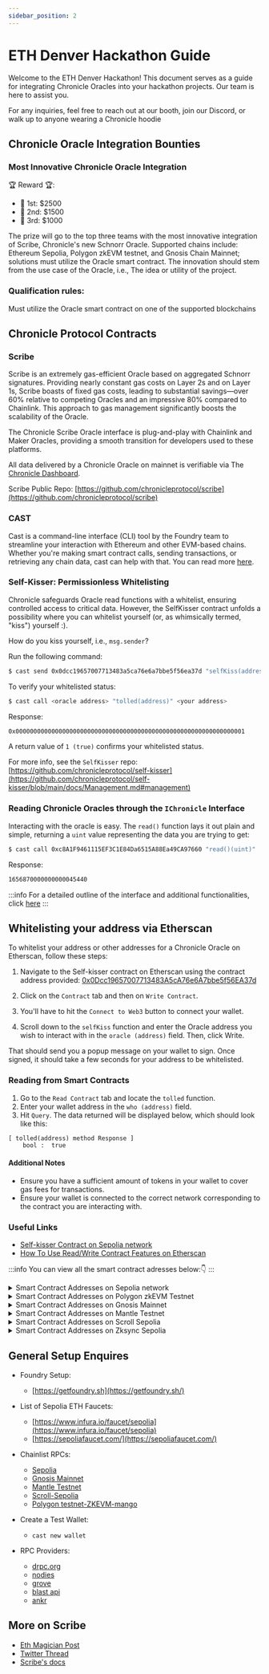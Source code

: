 ```yaml
---
sidebar_position: 2
---
```


# ETH Denver Hackathon Guide

Welcome to the ETH Denver Hackathon! This document serves as a guide for integrating Chronicle Oracles into your hackathon projects. Our team is here to assist you.

For any inquiries, feel free to reach out at our booth, join our Discord, or walk up to anyone wearing a Chronicle hoodie


## Chronicle Oracle Integration Bounties

### Most Innovative Chronicle Oracle Integration

🏆 Reward 🏆: 

- 🥇 1st: $2500
- 🥈 2nd: $1500
- 🥉 3rd: $1000

The prize will go to the top three teams with the most innovative integration of Scribe, Chronicle's new Schnorr Oracle. Supported chains include: Ethereum Sepolia, Polygon zkEVM testnet, and Gnosis Chain Mainnet; solutions must utilize the Oracle smart contract. The innovation should stem from the use case of the Oracle, i.e., The idea or utility of the project.

### Qualification rules:

Must utilize the Oracle smart contract on one of the supported blockchains

## Chronicle Protocol Contracts

### Scribe

Scribe is an extremely gas-efficient Oracle based on aggregated Schnorr signatures. Providing nearly constant gas costs on Layer 2s and on Layer 1s, Scribe boasts of fixed gas costs, leading to substantial savings—over 60% relative to competing Oracles and an impressive 80% compared to Chainlink. This approach to gas management significantly boosts the scalability of the Oracle.

The Chronicle Scribe Oracle interface is plug-and-play with Chainlink and Maker Oracles, providing a smooth transition for developers used to these platforms.

All data delivered by a Chronicle Oracle on mainnet is verifiable via The [Chronicle Dashboard](https://chroniclelabs.org/dashboard).

Scribe Public Repo: [https://github.com/chronicleprotocol/scribe](https://github.com/chronicleprotocol/scribe)

### CAST

Cast is a command-line interface (CLI) tool by the Foundry team to streamline your interaction with Ethereum and other EVM-based chains. Whether you're making smart contract calls, sending transactions, or retrieving any chain data, cast can help with that. You can read more [here](https://book.getfoundry.sh/reference/cast/cast).

### Self-Kisser: Permissionless Whitelisting

Chronicle safeguards Oracle read functions with a whitelist, ensuring controlled access to critical data. However, the SelfKisser contract unfolds a possibility where you can whitelist yourself (or, as whimsically termed, "kiss") yourself :).

How do you kiss yourself, i.e., `msg.sender`?

Run the following command:

```bash
$ cast send 0x0dcc19657007713483a5ca76e6a7bbe5f56ea37d "selfKiss(address)()" <oracle address you want you use>
```

To verify your whitelisted status:

```bash
$ cast call <oracle address> "tolled(address)" <your address>
```

Response:

```bash
0x0000000000000000000000000000000000000000000000000000000000000001
```

A return value of `1 (true)` confirms your whitelisted status.

For more info, see the `SelfKisser` repo: [https://github.com/chronicleprotocol/self-kisser](https://github.com/chronicleprotocol/self-kisser/blob/main/docs/Management.md#management)

### Reading Chronicle Oracles through the `IChronicle` Interface

Interacting with the oracle is easy. The `read()` function lays it out plain and simple, returning a `uint` value representing the data you are trying to get:

```bash
$ cast call 0xc8A1F9461115EF3C1E84Da6515A88Ea49CA97660 "read()(uint)"
```

Response:

```bash
1656870000000000045440
```

:::info
For a detailed outline of the interface and additional functionalities, click [here](https://github.com/chronicleprotocol/chronicle-std/blob/main/src/IChronicle.sol)
:::

## Whitelisting your address via Etherscan

To whitelist your address or other addresses for a Chronicle Oracle on Etherscan, follow these steps:

1. Navigate to the Self-kisser contract on Etherscan using the contract address provided: [0x0Dcc19657007713483A5cA76e6A7bbe5f56EA37d](https://sepolia.etherscan.io/address/0x0Dcc19657007713483A5cA76e6A7bbe5f56EA37d#code)

2. Click on the `Contract` tab and then on `Write Contract`.

3. You'll have to hit the `Connect to Web3` button to connect your wallet.

4. Scroll down to the `selfKiss` function and enter the Oracle address you wish to interact with in the `oracle (address)` field. Then, click Write.

That should send you a popup message on your wallet to sign. Once signed, it should take a few seconds for your address to be whitelisted.

### Reading from Smart Contracts

1. Go to the `Read Contract` tab and locate the `tolled` function.
2. Enter your wallet address in the `who (address)` field.
3. Hit `Query`. The data returned will be displayed below, which should look like this:

```solidity
[ tolled(address) method Response ]
    bool :  true
```

#### Additional Notes

- Ensure you have a sufficient amount of tokens in your wallet to cover gas fees for transactions.
- Ensure your wallet is connected to the correct network corresponding to the contract you are interacting with.

### Useful Links

- [Self-kisser Contract on Sepolia network](https://sepolia.etherscan.io/address/0x0Dcc19657007713483A5cA76e6A7bbe5f56EA37d#code)
- [How To Use Read/Write Contract Features on Etherscan](https://info.etherscan.com/how-to-use-read-or-write-contract-features-on-etherscan/)

:::info
You can view all the smart contract adresses below:👇
:::

<details>
<summary>Smart Contract Addresses on Sepolia network</summary>

| Contract Name | Contract Address on Sepolia network                                                                                                |
| ------------- | ---------------------------------------------------------------------------------------------------------------------------------- |
| SelfKisser_1 | [0x0Dcc19657007713483A5cA76e6A7bbe5f56EA37d](https://sepolia.etherscan.io/address/0x0Dcc19657007713483A5cA76e6A7bbe5f56EA37d) |
| Chronicle_AVAX_USD_3 | [0x7F56CdaAdB1c5230Fcab3E20D3A15BDE26cb6C2b](https://sepolia.etherscan.io/address/0x7F56CdaAdB1c5230Fcab3E20D3A15BDE26cb6C2b) |
| Chronicle_USDC_USD_3 | [0xb34d784dc8E7cD240Fe1F318e282dFdD13C389AC](https://sepolia.etherscan.io/address/0xb34d784dc8E7cD240Fe1F318e282dFdD13C389AC) |
| Chronicle_RETH_USD_3 | [0x6454753E0909E7F6476BfB78BD6BDC281197A5be](https://sepolia.etherscan.io/address/0x6454753E0909E7F6476BfB78BD6BDC281197A5be) |
| Chronicle_WUSDM_USDM_1 | [0xF719E362724Dda4Ad3B8D92D49E0c44E48Df4e56](https://sepolia.etherscan.io/address/0xF719E362724Dda4Ad3B8D92D49E0c44E48Df4e56) |
| Chronicle_LINK_USD_3 | [0x260c182f0054BF244a8e38d7C475b6d9f67AeAc1](https://sepolia.etherscan.io/address/0x260c182f0054BF244a8e38d7C475b6d9f67AeAc1) |
| Chronicle_ARB_USD_3 | [0x9Bf0C1ba75C9d7b6Bf051cc7f7dCC7bfE5274302](https://sepolia.etherscan.io/address/0x9Bf0C1ba75C9d7b6Bf051cc7f7dCC7bfE5274302) |
| Chronicle_YFI_USD_3 | [0xdF54aBf0eF88aB7fFf22e21eDD9AE1DA89A7DefC](https://sepolia.etherscan.io/address/0xdF54aBf0eF88aB7fFf22e21eDD9AE1DA89A7DefC) |
| Chronicle_DAI_USD_3 | [0xaf900d10f197762794C41dac395C5b8112eD13E1](https://sepolia.etherscan.io/address/0xaf900d10f197762794C41dac395C5b8112eD13E1) |
| SchnorrVerifier_1 | [0xA4f8ccaae4e23973b84Db7507Bef23FB80054b0a](https://sepolia.etherscan.io/address/0xA4f8ccaae4e23973b84Db7507Bef23FB80054b0a) |
| Chronicle_USDM_USD_1 | [0xe971B2aF139Ad803656533059Bc028b61C00F67F](https://sepolia.etherscan.io/address/0xe971B2aF139Ad803656533059Bc028b61C00F67F) |
| Chronicle_WSTETH_USD_3 | [0x89822dd9D74dF50BFba8764DC9bE25E9B8d554A1](https://sepolia.etherscan.io/address/0x89822dd9D74dF50BFba8764DC9bE25E9B8d554A1) |
| Chronicle_ETH_BTC_3 | [0xf95d3B8Ae567F4AA9BEC822931976c117cdf836a](https://sepolia.etherscan.io/address/0xf95d3B8Ae567F4AA9BEC822931976c117cdf836a) |
| Chronicle_BTC_USD_3 | [0x6edF073c4Bd934d3916AA6dDAC4255ccB2b7c0f0](https://sepolia.etherscan.io/address/0x6edF073c4Bd934d3916AA6dDAC4255ccB2b7c0f0) |
| Chronicle_WBTC_USD_3 | [0xdc3ef3E31AdAe791d9D5054B575f7396851Fa432](https://sepolia.etherscan.io/address/0xdc3ef3E31AdAe791d9D5054B575f7396851Fa432) |
| Chronicle_ETHX_USD_1 | [0xc6639C0591d632Bf689ceab617A0377072e7f524](https://sepolia.etherscan.io/address/0xc6639C0591d632Bf689ceab617A0377072e7f524) |
| Chronicle_SOL_USD_3 | [0x39eC7D193D1Aa282b8ecCAC9B791b09c75D30491](https://sepolia.etherscan.io/address/0x39eC7D193D1Aa282b8ecCAC9B791b09c75D30491) |
| Chronicle_WSTETH_ETH_3 | [0x2d95B1862279771fcE76823CD777384D8598fB48](https://sepolia.etherscan.io/address/0x2d95B1862279771fcE76823CD777384D8598fB48) |
| Chronicle_GNO_USD_3 | [0x9C9e56AE479f82bcF229F2200420106C93C0A24e](https://sepolia.etherscan.io/address/0x9C9e56AE479f82bcF229F2200420106C93C0A24e) |
| Chronicle_OP_USD_3 | [0x1Be54a524226fc44565747FE221157f4cAE71B80](https://sepolia.etherscan.io/address/0x1Be54a524226fc44565747FE221157f4cAE71B80) |
| Chronicle_WUSDM_USD_1 | [0x6d10de3640ab2F11B1102Ae72C06BB497E5E859b](https://sepolia.etherscan.io/address/0x6d10de3640ab2F11B1102Ae72C06BB497E5E859b) |
| Chronicle_LDO_USD_3 | [0x4cD2a8c3Fd6329029461A95784051A553f31eb29](https://sepolia.etherscan.io/address/0x4cD2a8c3Fd6329029461A95784051A553f31eb29) |
| Chronicle_SD_USD_1 | [0x0939F04AbA985E3861C4D7AD9fbD66b976Dd47a8](https://sepolia.etherscan.io/address/0x0939F04AbA985E3861C4D7AD9fbD66b976Dd47a8) |
| Chronicle_USDT_USD_3 | [0x8c852EEC6ae356FeDf5d7b824E254f7d94Ac6824](https://sepolia.etherscan.io/address/0x8c852EEC6ae356FeDf5d7b824E254f7d94Ac6824) |
| Chronicle_CRV_USD_3 | [0xDcda58cAAC639C20aed270859109f03E9832a13A](https://sepolia.etherscan.io/address/0xDcda58cAAC639C20aed270859109f03E9832a13A) |
| Chronicle_SNX_USD_3 | [0x1eFD788C634C59e2c7507b523B3eEfD6CaaE0c4f](https://sepolia.etherscan.io/address/0x1eFD788C634C59e2c7507b523B3eEfD6CaaE0c4f) |
| Chronicle_BNB_USD_3 | [0xE4A1EED38F972d05794C740Eae965A7Daa6Ab28c](https://sepolia.etherscan.io/address/0xE4A1EED38F972d05794C740Eae965A7Daa6Ab28c) |
| Chronicle_CRVUSD_USD_1 | [0x3de6bEc5d5FE063fB23F36E363182AB353AbC56E](https://sepolia.etherscan.io/address/0x3de6bEc5d5FE063fB23F36E363182AB353AbC56E) |
| Chronicle_RETH_ETH_1 | [0xAE888F70d319d9ab9318B2326AEf97Bde2c1F96f](https://sepolia.etherscan.io/address/0xAE888F70d319d9ab9318B2326AEf97Bde2c1F96f) |
| Chronicle_AAVE_USD_3 | [0x3F982a82B4B6bd09b1DAF832140F166b595FEF7F](https://sepolia.etherscan.io/address/0x3F982a82B4B6bd09b1DAF832140F166b595FEF7F) |
| Chronicle_MNT_USD_1 | [0x90f13128715157f6f2708b3e379a345a330C598c](https://sepolia.etherscan.io/address/0x90f13128715157f6f2708b3e379a345a330C598c) |
| Chronicle_MATIC_USD_3 | [0xEa00861Dc00eBd246F6E51E52c28aBd9062bc09F](https://sepolia.etherscan.io/address/0xEa00861Dc00eBd246F6E51E52c28aBd9062bc09F) |
| Chronicle_UNI_USD_3 | [0x0E9e54244F6585a71d0d1035E7625849B516C817](https://sepolia.etherscan.io/address/0x0E9e54244F6585a71d0d1035E7625849B516C817) |
| Chronicle_SDAI_DAI_3 | [0x0B20Fd1c09452FC3F214667073EA8975aB2c55EA](https://sepolia.etherscan.io/address/0x0B20Fd1c09452FC3F214667073EA8975aB2c55EA) |
| Chronicle_ETH_USD_3 | [0xdd6D76262Fd7BdDe428dcfCd94386EbAe0151603](https://sepolia.etherscan.io/address/0xdd6D76262Fd7BdDe428dcfCd94386EbAe0151603) |
| Chronicle_IBTA_USD_3 | [0x92b7Ab73BA53Bc64b57194242e3a36A6F1209A70](https://sepolia.etherscan.io/address/0x92b7Ab73BA53Bc64b57194242e3a36A6F1209A70) |
| Chronicle_MKR_USD_3 | [0xE55afC31AFA140597c581Bc32057BF393ba97c5A](https://sepolia.etherscan.io/address/0xE55afC31AFA140597c581Bc32057BF393ba97c5A) |
</details>

<details>
<summary>Smart Contract Addresses on Polygon zkEVM Testnet</summary>

| Contract Name | Contract Address on zkEVM Testnet                                                                                                           |
| ------------- | ------------------------------------------------------------------------------------------------------------------------------------------- |
| SelfKisser_1 | [0x0Dcc19657007713483A5cA76e6A7bbe5f56EA37d](https://testnet-zkevm.polygonscan.com/address/0x0Dcc19657007713483A5cA76e6A7bbe5f56EA37d) |
| Chronicle_AVAX_USD_3 | [0xDcd4c95f9D1f660E31fD516B936388fc9D4117Ea](https://testnet-zkevm.polygonscan.com/address/0xDcd4c95f9D1f660E31fD516B936388fc9D4117Ea) |
| Chronicle_USDC_USD_3 | [0xb34d784dc8E7cD240Fe1F318e282dFdD13C389AC](https://testnet-zkevm.polygonscan.com/address/0xb34d784dc8E7cD240Fe1F318e282dFdD13C389AC) |
| Chronicle_RETH_USD_3 | [0x6454753E0909E7F6476BfB78BD6BDC281197A5be](https://testnet-zkevm.polygonscan.com/address/0x6454753E0909E7F6476BfB78BD6BDC281197A5be) |
| Chronicle_WUSDM_USDM_1 | [0xF719E362724Dda4Ad3B8D92D49E0c44E48Df4e56](https://testnet-zkevm.polygonscan.com/address/0xF719E362724Dda4Ad3B8D92D49E0c44E48Df4e56) |
| Chronicle_LINK_USD_3 | [0x260c182f0054BF244a8e38d7C475b6d9f67AeAc1](https://testnet-zkevm.polygonscan.com/address/0x260c182f0054BF244a8e38d7C475b6d9f67AeAc1) |
| Chronicle_ARB_USD_3 | [0x9Bf0C1ba75C9d7b6Bf051cc7f7dCC7bfE5274302](https://testnet-zkevm.polygonscan.com/address/0x9Bf0C1ba75C9d7b6Bf051cc7f7dCC7bfE5274302) |
| Chronicle_YFI_USD_3 | [0xdF54aBf0eF88aB7fFf22e21eDD9AE1DA89A7DefC](https://testnet-zkevm.polygonscan.com/address/0xdF54aBf0eF88aB7fFf22e21eDD9AE1DA89A7DefC) |
| Chronicle_DAI_USD_3 | [0xaf900d10f197762794C41dac395C5b8112eD13E1](https://testnet-zkevm.polygonscan.com/address/0xaf900d10f197762794C41dac395C5b8112eD13E1) |
| Chronicle_WSTETH_USD_3 | [0x89822dd9D74dF50BFba8764DC9bE25E9B8d554A1](https://testnet-zkevm.polygonscan.com/address/0x89822dd9D74dF50BFba8764DC9bE25E9B8d554A1) |
| Chronicle_ETH_BTC_3 | [0xf95d3B8Ae567F4AA9BEC822931976c117cdf836a](https://testnet-zkevm.polygonscan.com/address/0xf95d3B8Ae567F4AA9BEC822931976c117cdf836a) |
| Chronicle_BTC_USD_3 | [0x6edF073c4Bd934d3916AA6dDAC4255ccB2b7c0f0](https://testnet-zkevm.polygonscan.com/address/0x6edF073c4Bd934d3916AA6dDAC4255ccB2b7c0f0) |
| Chronicle_WBTC_USD_3 | [0xdc3ef3E31AdAe791d9D5054B575f7396851Fa432](https://testnet-zkevm.polygonscan.com/address/0xdc3ef3E31AdAe791d9D5054B575f7396851Fa432) |
| Chronicle_SOL_USD_3 | [0x39eC7D193D1Aa282b8ecCAC9B791b09c75D30491](https://testnet-zkevm.polygonscan.com/address/0x39eC7D193D1Aa282b8ecCAC9B791b09c75D30491) |
| Chronicle_WSTETH_ETH_3 | [0x2d95B1862279771fcE76823CD777384D8598fB48](https://testnet-zkevm.polygonscan.com/address/0x2d95B1862279771fcE76823CD777384D8598fB48) |
| Chronicle_GNO_USD_3 | [0x9C9e56AE479f82bcF229F2200420106C93C0A24e](https://testnet-zkevm.polygonscan.com/address/0x9C9e56AE479f82bcF229F2200420106C93C0A24e) |
| Chronicle_OP_USD_3 | [0x1Be54a524226fc44565747FE221157f4cAE71B80](https://testnet-zkevm.polygonscan.com/address/0x1Be54a524226fc44565747FE221157f4cAE71B80) |
| Chronicle_WUSDM_USD_1 | [0x6d10de3640ab2F11B1102Ae72C06BB497E5E859b](https://testnet-zkevm.polygonscan.com/address/0x6d10de3640ab2F11B1102Ae72C06BB497E5E859b) |
| Chronicle_LDO_USD_3 | [0x4cD2a8c3Fd6329029461A95784051A553f31eb29](https://testnet-zkevm.polygonscan.com/address/0x4cD2a8c3Fd6329029461A95784051A553f31eb29) |
| Chronicle_USDT_USD_3 | [0x8c852EEC6ae356FeDf5d7b824E254f7d94Ac6824](https://testnet-zkevm.polygonscan.com/address/0x8c852EEC6ae356FeDf5d7b824E254f7d94Ac6824) |
| Chronicle_CRV_USD_3 | [0xDcda58cAAC639C20aed270859109f03E9832a13A](https://testnet-zkevm.polygonscan.com/address/0xDcda58cAAC639C20aed270859109f03E9832a13A) |
| Chronicle_SNX_USD_3 | [0x1eFD788C634C59e2c7507b523B3eEfD6CaaE0c4f](https://testnet-zkevm.polygonscan.com/address/0x1eFD788C634C59e2c7507b523B3eEfD6CaaE0c4f) |
| Chronicle_BNB_USD_3 | [0xE4A1EED38F972d05794C740Eae965A7Daa6Ab28c](https://testnet-zkevm.polygonscan.com/address/0xE4A1EED38F972d05794C740Eae965A7Daa6Ab28c) |
| Chronicle_AAVE_USD_3 | [0x3F982a82B4B6bd09b1DAF832140F166b595FEF7F](https://testnet-zkevm.polygonscan.com/address/0x3F982a82B4B6bd09b1DAF832140F166b595FEF7F) |
| Chronicle_MATIC_USD_3 | [0xEa00861Dc00eBd246F6E51E52c28aBd9062bc09F](https://testnet-zkevm.polygonscan.com/address/0xEa00861Dc00eBd246F6E51E52c28aBd9062bc09F) |
| Chronicle_UNI_USD_3 | [0x0E9e54244F6585a71d0d1035E7625849B516C817](https://testnet-zkevm.polygonscan.com/address/0x0E9e54244F6585a71d0d1035E7625849B516C817) |
| Chronicle_SDAI_DAI_3 | [0x0B20Fd1c09452FC3F214667073EA8975aB2c55EA](https://testnet-zkevm.polygonscan.com/address/0x0B20Fd1c09452FC3F214667073EA8975aB2c55EA) |
| Chronicle_ETH_USD_3 | [0xdd6D76262Fd7BdDe428dcfCd94386EbAe0151603](https://testnet-zkevm.polygonscan.com/address/0xdd6D76262Fd7BdDe428dcfCd94386EbAe0151603) |
| Chronicle_IBTA_USD_3 | [0x92b7Ab73BA53Bc64b57194242e3a36A6F1209A70](https://testnet-zkevm.polygonscan.com/address/0x92b7Ab73BA53Bc64b57194242e3a36A6F1209A70) |
| Chronicle_MKR_USD_3 | [0xE55afC31AFA140597c581Bc32057BF393ba97c5A](https://testnet-zkevm.polygonscan.com/address/0xE55afC31AFA140597c581Bc32057BF393ba97c5A) |
</details>

<details>
<summary>Smart Contract Addresses on Gnosis Mainnet</summary>

| Contract Name | Contract Address on Gnosis Mainnet                                                                                         |
| ------------- | --------------------------------------------------------------------------------------------------------------------------- |
| SelfKisser_1 | [0x0Dcc19657007713483A5cA76e6A7bbe5f56EA37d](https://gnosisscan.io/address/0x0Dcc19657007713483A5cA76e6A7bbe5f56EA37d) |
| Chronicle_WBTC_USD_2 | [0x39C899178F4310705b12888886884b361CeF26C7](https://gnosisscan.io/address/0x39C899178F4310705b12888886884b361CeF26C7) |
| Chronicle_BTC_USD_2 | [0xdD5232e76798BEACB69eC310d9b0864b56dD08dD](https://gnosisscan.io/address/0xdD5232e76798BEACB69eC310d9b0864b56dD08dD) |
| Chronicle_ETH_BTC_2 | [0x4E866Ac929374096Afc2715C4e9c40D581A4067e](https://gnosisscan.io/address/0x4E866Ac929374096Afc2715C4e9c40D581A4067e])|
| Chronicle_WSTETH_USD_2 | [0x8Ba43F8Fa2fC13D7EEDCeb9414CDbB6643483C34](https://gnosisscan.io/address/0x8Ba43F8Fa2fC13D7EEDCeb9414CDbB6643483C34) |
| Chronicle_WUSDM_USDM_1 | [0xF719E362724Dda4Ad3B8D92D49E0c44E48Df4e56](https://gnosisscan.io/address/0xF719E362724Dda4Ad3B8D92D49E0c44E48Df4e56) |
| Chronicle_YFI_USD_2 | [0x16978358A8D6C7C8cA758F433685A5E8D988dfD4](https://gnosisscan.io/address/0x16978358A8D6C7C8cA758F433685A5E8D988dfD4) |
| Chronicle_DAI_USD_2 | [0x16984396EE0903782Ba8e6ebfA7DD356B0cA3841](https://gnosisscan.io/address/0x16984396EE0903782Ba8e6ebfA7DD356B0cA3841) |
| Chronicle_ARB_USD_2 | [0x7dE6Df8E4c057eD9baE215F347A0339D603B09B2](https://gnosisscan.io/address/0x7dE6Df8E4c057eD9baE215F347A0339D603B09B2) |
| Chronicle_LINK_USD_2 | [0x4EDdF05CfAd20f1E39ed4CB067bdfa831dAeA9fE](https://gnosisscan.io/address/0x4EDdF05CfAd20f1E39ed4CB067bdfa831dAeA9fE) |
| Chronicle_RETH_USD_2 | [0xEff79d34f24Bb36eD8FB6c4CbaD5De293fdCf66F](https://gnosisscan.io/address/0xEff79d34f24Bb36eD8FB6c4CbaD5De293fdCf66F) |
| Chronicle_USDC_USD_2 | [0xfef7a1Eb17A095E1bd7723cBB1092caba34f9b1C](https://gnosisscan.io/address/0xfef7a1Eb17A095E1bd7723cBB1092caba34f9b1C) |
| Chronicle_AVAX_USD_2 | [0xD419f76594d411BD94c71FB0a78c80f71A2290Ce](https://gnosisscan.io/address/0xD419f76594d411BD94c71FB0a78c80f71A2290Ce) |
| Chronicle_SDAI_ETH_2 | [0x20A32F633c1D26fC42A15dc7e6bd12Bf0468cAb1](https://gnosisscan.io/address/0x20A32F633c1D26fC42A15dc7e6bd12Bf0468cAb1) |
| Chronicle_LDO_USD_2 | [0x3aeF92049C9401094A9f75259430F4771143F0C3](https://gnosisscan.io/address/0x3aeF92049C9401094A9f75259430F4771143F0C3) |
| Chronicle_OP_USD_2 | [0x1Ae491D618A667a44D48E0b0BE2Cc0cDBF269BC5](https://gnosisscan.io/address/0x1Ae491D618A667a44D48E0b0BE2Cc0cDBF269BC5) |
| Chronicle_GNO_USD_2 | [0xBcC6BFFde7888A3008f17c88D5a5e5F0D7462cf9](https://gnosisscan.io/address/0xBcC6BFFde7888A3008f17c88D5a5e5F0D7462cf9) |
| Chronicle_SOL_USD_2 | [0x11ceEcca4d49f596E0Df781Af237CDE741ad2106](https://gnosisscan.io/address/0x11ceEcca4d49f596E0Df781Af237CDE741ad2106) |
| Chronicle_BNB_USD_2 | [0x6931FB9C54958f77873ceC4536EaC56F561d2dC4](https://gnosisscan.io/address/0x6931FB9C54958f77873ceC4536EaC56F561d2dC4) |
| Chronicle_SDAI_MATIC_2 | [0x0A154ec276972dBFEA01b13711408Ea6e72Ac36B](https://gnosisscan.io/address/0x0A154ec276972dBFEA01b13711408Ea6e72Ac36B) |
| Chronicle_WUSDM_USD_3 | [0xa6667cA488616F86426cDCe37E65F4788d0bD592](https://gnosisscan.io/address/0xa6667cA488616F86426cDCe37E65F4788d0bD592) |
| Chronicle_SNX_USD_2 | [0x6Ab51f7E684923CE051e784D382A470b0fa834Be](https://gnosisscan.io/address/0x6Ab51f7E684923CE051e784D382A470b0fa834Be])|
| Chronicle_CRV_USD_2 | [0x7B6E473f1CeB8b7100C9F7d58879e7211Bc48f32](https://gnosisscan.io/address/0x7B6E473f1CeB8b7100C9F7d58879e7211Bc48f32) |
| Chronicle_USDT_USD_2 | [0xF78A4e093Cd2D9F57Bb363Cc4edEBcf9bF3325ba](https://gnosisscan.io/address/0xF78A4e093Cd2D9F57Bb363Cc4edEBcf9bF3325ba) |
| Chronicle_MKR_USD_2 | [0xE61A66f737c32d5Ac8cDea6982635B80447e9404](https://gnosisscan.io/address/0xE61A66f737c32d5Ac8cDea6982635B80447e9404) |
| Chronicle_IBTA_USD_2 | [0xc52539EfbA58a521d69494D86fc47b9E71D32997](https://gnosisscan.io/address/0xc52539EfbA58a521d69494D86fc47b9E71D32997) |
| Chronicle_ETH_USD_2 | [0x90430C5b8045a1E2A0Fc4e959542a0c75b576439](https://gnosisscan.io/address/0x90430C5b8045a1E2A0Fc4e959542a0c75b576439])|
| Chronicle_SDAI_DAI_2 | [0xB6EE756124e88e12585981DdDa9E6E3bf3C4487D](https://gnosisscan.io/address/0xB6EE756124e88e12585981DdDa9E6E3bf3C4487D) |
| Chronicle_UNI_USD_2 | [0xfE051Bc90D3a2a825fA5172181f9124f8541838c](https://gnosisscan.io/address/0xfE051Bc90D3a2a825fA5172181f9124f8541838c) |
| Chronicle_MATIC_USD_2 | [0x06997AadB30d51eAdBAA7836f7a0F177474fc235](https://gnosisscan.io/address/0x06997AadB30d51eAdBAA7836f7a0F177474fc235) |
| Chronicle_DSR_RATE_2 | [0x09f3BfC6b46526045De5F5BE64f5CCe121bbf8B3](https://gnosisscan.io/address/0x09f3BfC6b46526045De5F5BE64f5CCe121bbf8B3) |
| Chronicle_AAVE_USD_2 | [0xED4C91FC28B48E2Cf98b59668408EAeE44665511](https://gnosisscan.io/address/0xED4C91FC28B48E2Cf98b59668408EAeE44665511) |
</details>

<details>
<summary>Smart Contract Addresses on Mantle Testnet</summary>

| Contract Name | Contract Address on Mantle Mainnet                                                                                         |
| ------------- | --------------------------------------------------------------------------------------------------------------------------- |
|Chronicle_AAVE_USD_1  | [0xa38C2B5408Eb1DCeeDBEC5d61BeD580589C6e717](https://explorer.testnet.mantle.xyz/address/0xa38C2B5408Eb1DCeeDBEC5d61BeD580589C6e717) |
|Chronicle_WUSDM_USDM_1  | [0xF719E362724Dda4Ad3B8D92D49E0c44E48Df4e56](https://explorer.testnet.mantle.xyz/address/0xF719E362724Dda4Ad3B8D92D49E0c44E48Df4e56) |
|Chronicle_SDAI_DAI_1  | [0xD93c56Aa71923228cDbE2be3bf5a83bF25B0C491](https://explorer.testnet.mantle.xyz/address/0xD93c56Aa71923228cDbE2be3bf5a83bF25B0C491) |
|Chronicle_UNI_USD_1  | [0x2aFF768F5d6FC63fA456B062e02f2049712a1ED5](https://explorer.testnet.mantle.xyz/address/0x2aFF768F5d6FC63fA456B062e02f2049712a1ED5) |
|Chronicle_MATIC_USD_1  | [0xa48c56e48A71966676d0D113EAEbe6BE61661F18](https://explorer.testnet.mantle.xyz/address/0xa48c56e48A71966676d0D113EAEbe6BE61661F18) |
|Chronicle_DSR_RATE_1  | [0x729af3A41AE9E707e7AE421569C4b9c632B66a0c](https://explorer.testnet.mantle.xyz/address/0x729af3A41AE9E707e7AE421569C4b9c632B66a0c) |
|Chronicle_MKR_USD_1  | [0x67ffF0C6abD2a36272870B1E8FE42CC8E8D5ec4d](https://explorer.testnet.mantle.xyz/address/0x67ffF0C6abD2a36272870B1E8FE42CC8E8D5ec4d) |
|Chronicle_IBTA_USD_1  | [0x07487b0Bf28801ECD15BF09C13e32FBc87572e81](https://explorer.testnet.mantle.xyz/address/0x07487b0Bf28801ECD15BF09C13e32FBc87572e81) |
|Chronicle_ETH_USD_1  | [0xc8A1F9461115EF3C1E84Da6515A88Ea49CA97660](https://explorer.testnet.mantle.xyz/address/0xc8A1F9461115EF3C1E84Da6515A88Ea49CA97660) |
|Chronicle_SDAI_MATIC_1  | [0x2f0e0dE1F8c11d2380dE093ED15cA6cE07653cbA](https://explorer.testnet.mantle.xyz/address/0x2f0e0dE1F8c11d2380dE093ED15cA6cE07653cbA) |
|Chronicle_SNX_USD_1  | [0xD20f1eC72bA46b6126F96c5a91b6D3372242cE98](https://explorer.testnet.mantle.xyz/address/0xD20f1eC72bA46b6126F96c5a91b6D3372242cE98) |
|Chronicle_CRV_USD_1  | [0xf29a932ae56bB96CcACF8d1f2Da9028B01c8F030](https://explorer.testnet.mantle.xyz/address/0xf29a932ae56bB96CcACF8d1f2Da9028B01c8F030) |
|Chronicle_WUSDM_USD_1  | [0x6d10de3640ab2F11B1102Ae72C06BB497E5E859b](https://explorer.testnet.mantle.xyz/address/0x6d10de3640ab2F11B1102Ae72C06BB497E5E859b) |
|Chronicle_BNB_USD_1  | [0x26EE3E8b618227C1B735D8D884d52A852410019f](https://explorer.testnet.mantle.xyz/address/0x26EE3E8b618227C1B735D8D884d52A852410019f) |
|Chronicle_SOL_USD_1  | [0x4D1e6f39bbfcce8b471171b8431609b83f3a096D](https://explorer.testnet.mantle.xyz/address/0x4D1e6f39bbfcce8b471171b8431609b83f3a096D) |
|Chronicle_OP_USD_1  | [0xfadF055f6333a4ab435D2D248aEe6617345A4782](https://explorer.testnet.mantle.xyz/address/0xfadF055f6333a4ab435D2D248aEe6617345A4782) |
|Chronicle_GNO_USD_1  | [0xA28dCaB66FD25c668aCC7f232aa71DA1943E04b8](https://explorer.testnet.mantle.xyz/address/0xA28dCaB66FD25c668aCC7f232aa71DA1943E04b8) |
|Chronicle_LDO_USD_1  | [0xa53dc5B100f0e4aB593f2D8EcD3c5932EE38215E](https://explorer.testnet.mantle.xyz/address/0xa53dc5B100f0e4aB593f2D8EcD3c5932EE38215E) |
|Chronicle_SDAI_ETH_1  | [0x05aB94eD168b5d18B667cFcbbA795789C750D893](https://explorer.testnet.mantle.xyz/address/0x05aB94eD168b5d18B667cFcbbA795789C750D893) |
|Chronicle_AVAX_USD_1  | [0x78C8260AF7C8D0d17Cf3BA91F251E9375A389688](https://explorer.testnet.mantle.xyz/address/0x78C8260AF7C8D0d17Cf3BA91F251E9375A389688) |
|Chronicle_DAI_USD_1  | [0xa7aA6a860D17A89810dE6e6278c58EB21Fa00fc4](https://explorer.testnet.mantle.xyz/address/0xa7aA6a860D17A89810dE6e6278c58EB21Fa00fc4) |
|Chronicle_YFI_USD_1  | [0x0893EcE705639112C1871DcE88D87D81540D0199](https://explorer.testnet.mantle.xyz/address/0x0893EcE705639112C1871DcE88D87D81540D0199) |
|Chronicle_ARB_USD_1  | [0x579BfD0581beD0d18fBb0Ebab099328d451552DD](https://explorer.testnet.mantle.xyz/address/0x579BfD0581beD0d18fBb0Ebab099328d451552DD) |
|Chronicle_LINK_USD_1  | [0xecB89B57A60ac44E06ab1B767947c19b236760c3](https://explorer.testnet.mantle.xyz/address/0xecB89B57A60ac44E06ab1B767947c19b236760c3) |
|Chronicle_RETH_USD_1  | [0xEE02370baC10b3AC3f2e9eebBf8f3feA1228D263](https://explorer.testnet.mantle.xyz/address/0xEE02370baC10b3AC3f2e9eebBf8f3feA1228D263) |
|Chronicle_USDC_USD_1  | [0x1173da1811a311234e7Ab0A33B4B7B646Ff42aEC](https://explorer.testnet.mantle.xyz/address/0x1173da1811a311234e7Ab0A33B4B7B646Ff42aEC) |
|Chronicle_WSTETH_USD_1  | [0xc9Bb81d3668f03ec9109bBca77d32423DeccF9Ab](https://explorer.testnet.mantle.xyz/address/0xc9Bb81d3668f03ec9109bBca77d32423DeccF9Ab) |
|Chronicle_WBTC_USD_1  | [0xA7226d85CE5F0DE97DCcBDBfD38634D6391d0584](https://explorer.testnet.mantle.xyz/address/0xA7226d85CE5F0DE97DCcBDBfD38634D6391d0584) |
|Chronicle_BTC_USD_1  | [0x4B5aBFC0Fe78233b97C80b8410681765ED9fC29c](https://explorer.testnet.mantle.xyz/address/0x4B5aBFC0Fe78233b97C80b8410681765ED9fC29c) |
|Chronicle_ETH_BTC_1  | [0x1804969b296E89C1ddB1712fA99816446956637e](https://explorer.testnet.mantle.xyz/address/0x1804969b296E89C1ddB1712fA99816446956637e) |
</details>


<details>
<summary>Smart Contract Addresses on Scroll Sepolia</summary>

| Contract Name | Contract Address on SCR Sepolia Mainnet                                                                                         |
| ------------- | --------------------------------------------------------------------------------------------------------------------------- |
| Chronicle_AAVE_USD_1 | [0xa38C2B5408Eb1DCeeDBEC5d61BeD580589C6e717](https://sepolia.scrollscan.com/address/0xa38C2B5408Eb1DCeeDBEC5d61BeD580589C6e717) |
| Chronicle_SDAI_DAI_1 | [0xD93c56Aa71923228cDbE2be3bf5a83bF25B0C491](https://sepolia.scrollscan.com/address/0xD93c56Aa71923228cDbE2be3bf5a83bF25B0C491) |
| Chronicle_UNI_USD_1 | [0x2aFF768F5d6FC63fA456B062e02f2049712a1ED5](https://sepolia.scrollscan.com/address/0x2aFF768F5d6FC63fA456B062e02f2049712a1ED5) |
| Chronicle_MATIC_USD_1 | [0xa48c56e48A71966676d0D113EAEbe6BE61661F18](https://sepolia.scrollscan.com/address/0xa48c56e48A71966676d0D113EAEbe6BE61661F18) |
| Chronicle_MKR_USD_1 | [0x67ffF0C6abD2a36272870B1E8FE42CC8E8D5ec4d](https://sepolia.scrollscan.com/address/0x67ffF0C6abD2a36272870B1E8FE42CC8E8D5ec4d) |
| Chronicle_IBTA_USD_1 | [0x07487b0Bf28801ECD15BF09C13e32FBc87572e81](https://sepolia.scrollscan.com/address/0x07487b0Bf28801ECD15BF09C13e32FBc87572e81) |
| Chronicle_ETH_USD_1 | [0xc8A1F9461115EF3C1E84Da6515A88Ea49CA97660](https://sepolia.scrollscan.com/address/0xc8A1F9461115EF3C1E84Da6515A88Ea49CA97660) |
| Chronicle_SNX_USD_1 | [0xD20f1eC72bA46b6126F96c5a91b6D3372242cE98](https://sepolia.scrollscan.com/address/0xD20f1eC72bA46b6126F96c5a91b6D3372242cE98) |
| Chronicle_CRV_USD_1 | [0xf29a932ae56bB96CcACF8d1f2Da9028B01c8F030](https://sepolia.scrollscan.com/address/0xf29a932ae56bB96CcACF8d1f2Da9028B01c8F030) |
| Chronicle_USDT_USD_1 | [0x0bd446021Ab95a2ABd638813f9bDE4fED3a5779a](https://sepolia.scrollscan.com/address/0x0bd446021Ab95a2ABd638813f9bDE4fED3a5779a) |
| Chronicle_BNB_USD_1 | [0x26EE3E8b618227C1B735D8D884d52A852410019f](https://sepolia.scrollscan.com/address/0x26EE3E8b618227C1B735D8D884d52A852410019f) |
| Chronicle_WSTETH_ETH_1 | [0x40BE3f9D43DbdadE162F04CC97A29603D88F50E4](https://sepolia.scrollscan.com/address/0x40BE3f9D43DbdadE162F04CC97A29603D88F50E4) |
| Chronicle_SOL_USD_1 | [0x4D1e6f39bbfcce8b471171b8431609b83f3a096D](https://sepolia.scrollscan.com/address/0x4D1e6f39bbfcce8b471171b8431609b83f3a096D) |
| Chronicle_OP_USD_1 | [0xfadF055f6333a4ab435D2D248aEe6617345A4782](https://sepolia.scrollscan.com/address/0xfadF055f6333a4ab435D2D248aEe6617345A4782) |
| Chronicle_GNO_USD_1 | [0xA28dCaB66FD25c668aCC7f232aa71DA1943E04b8](https://sepolia.scrollscan.com/address/0xA28dCaB66FD25c668aCC7f232aa71DA1943E04b8) |
| Chronicle_LDO_USD_1 | [0xa53dc5B100f0e4aB593f2D8EcD3c5932EE38215E](https://sepolia.scrollscan.com/address/0xa53dc5B100f0e4aB593f2D8EcD3c5932EE38215E) |
| Chronicle_AVAX_USD_1 | [0x78C8260AF7C8D0d17Cf3BA91F251E9375A389688](https://sepolia.scrollscan.com/address/0x78C8260AF7C8D0d17Cf3BA91F251E9375A389688) |
| Chronicle_DAI_USD_1 | [0xa7aA6a860D17A89810dE6e6278c58EB21Fa00fc4](https://sepolia.scrollscan.com/address/0xa7aA6a860D17A89810dE6e6278c58EB21Fa00fc4) |
| Chronicle_YFI_USD_1 | [0x0893EcE705639112C1871DcE88D87D81540D0199](https://sepolia.scrollscan.com/address/0x0893EcE705639112C1871DcE88D87D81540D0199) |
| Chronicle_ARB_USD_1 | [0x579BfD0581beD0d18fBb0Ebab099328d451552DD](https://sepolia.scrollscan.com/address/0x579BfD0581beD0d18fBb0Ebab099328d451552DD) |
| Chronicle_LINK_USD_1 | [0xecB89B57A60ac44E06ab1B767947c19b236760c3](https://sepolia.scrollscan.com/address/0xecB89B57A60ac44E06ab1B767947c19b236760c3) |
| Chronicle_RETH_USD_1 | [0xEE02370baC10b3AC3f2e9eebBf8f3feA1228D263](https://sepolia.scrollscan.com/address/0xEE02370baC10b3AC3f2e9eebBf8f3feA1228D263) |
| Chronicle_USDC_USD_1 | [0x1173da1811a311234e7Ab0A33B4B7B646Ff42aEC](https://sepolia.scrollscan.com/address/0x1173da1811a311234e7Ab0A33B4B7B646Ff42aEC) |
| Chronicle_WSTETH_USD_1 | [0xc9Bb81d3668f03ec9109bBca77d32423DeccF9Ab](https://sepolia.scrollscan.com/address/0xc9Bb81d3668f03ec9109bBca77d32423DeccF9Ab) |
| Chronicle_WBTC_USD_1 | [0xA7226d85CE5F0DE97DCcBDBfD38634D6391d0584](https://sepolia.scrollscan.com/address/0xA7226d85CE5F0DE97DCcBDBfD38634D6391d0584) |
| Chronicle_BTC_USD_1 | [0x4B5aBFC0Fe78233b97C80b8410681765ED9fC29c](https://sepolia.scrollscan.com/address/0x4B5aBFC0Fe78233b97C80b8410681765ED9fC29c) |
| Chronicle_ETH_BTC_1 | [0x1804969b296E89C1ddB1712fA99816446956637e](https://sepolia.scrollscan.com/address/0x1804969b296E89C1ddB1712fA99816446956637e) |
</details>

<details>
<summary>Smart Contract Addresses on Zksync Sepolia</summary>

| Contract Name | Contract Address on Zksync Sepolia Mainnet                                                                                         |
| ------------- | --------------------------------------------------------------------------------------------------------------------------- |
| Chronicle_AAVE_USD_1 | [0x6dc3D077E795d1faCEAEb94B2396471A91Be5498](https://sepolia.explorer.zksync.io/address/0x6dc3D077E795d1faCEAEb94B2396471A91Be5498) |
| Chronicle_SDAI_DAI_1 | [0x7e7Df5117f5A6E8Cf82a0F80F06fE1119FC9b741](https://sepolia.explorer.zksync.io/address/0x7e7Df5117f5A6E8Cf82a0F80F06fE1119FC9b741) |
| Chronicle_UNI_USD_1 | [0x52485646EF15dB99504965de37494440Be862685](https://sepolia.explorer.zksync.io/address/0x52485646EF15dB99504965de37494440Be862685) |
| Chronicle_MATIC_USD_1 | [0xB146e962BDe5185c45ea6e320b14d67F3DFD2173](https://sepolia.explorer.zksync.io/address/0xB146e962BDe5185c45ea6e320b14d67F3DFD2173) |
| Chronicle_DSR_RATE_1 | [0x68C9aa7bA59811B2B995CDB1b73cAac84522fBC3](https://sepolia.explorer.zksync.io/address/0x68C9aa7bA59811B2B995CDB1b73cAac84522fBC3) |
| Chronicle_MKR_USD_1 | [0x68e4aC3eCDaa1a6072c7A5f38f2CCF8c6E0Cccb2](https://sepolia.explorer.zksync.io/address/0x68e4aC3eCDaa1a6072c7A5f38f2CCF8c6E0Cccb2) |
| Chronicle_IBTA_USD_1 | [0x8120d0A79871eB4966fe5D7dF1608FF58229F6F3](https://sepolia.explorer.zksync.io/address/0x8120d0A79871eB4966fe5D7dF1608FF58229F6F3) |
| Chronicle_ETH_USD_1 | [0x46cf81028852a948D22Af41e264a5895F5115006](https://sepolia.explorer.zksync.io/address/0x46cf81028852a948D22Af41e264a5895F5115006) |
| Chronicle_SDAI_MATIC_1 | [0x32952b3Ff76C658826e906C441B98C3609BD7981](https://sepolia.explorer.zksync.io/address/0x32952b3Ff76C658826e906C441B98C3609BD7981) |
| Chronicle_SNX_USD_1 | [0x5912D288bDB918f931516041Ecd8a72fD1563A39](https://sepolia.explorer.zksync.io/address/0x5912D288bDB918f931516041Ecd8a72fD1563A39) |
| Chronicle_CRV_USD_1 | [0x5A91677DCd79d578E5963B64Ef3E963Beb626F14](https://sepolia.explorer.zksync.io/address/0x5A91677DCd79d578E5963B64Ef3E963Beb626F14) |
| Chronicle_USDT_USD_1 | [0xAD86B6EcC316406b2688e483dbDceBc33ADD0c8E](https://sepolia.explorer.zksync.io/address/0xAD86B6EcC316406b2688e483dbDceBc33ADD0c8E) |
| Chronicle_BNB_USD_1 | [0x41b6E1613fE235Ebc81829a5B02bC2f96212eb49](https://sepolia.explorer.zksync.io/address/0x41b6E1613fE235Ebc81829a5B02bC2f96212eb49) |
| Chronicle_SOL_USD_1 | [0x79a6Cb3D5cf55a5Ddc91d041B5F3D192AA1799F5](https://sepolia.explorer.zksync.io/address/0x79a6Cb3D5cf55a5Ddc91d041B5F3D192AA1799F5) |
| Chronicle_OP_USD_1 | [0x47bAD642f631eB94894A58Af6bC7D4c9DbB6485c](https://sepolia.explorer.zksync.io/address/0x47bAD642f631eB94894A58Af6bC7D4c9DbB6485c) |
| Chronicle_GNO_USD_1 | [0x6C10082C014476F21344CCe0f6b5B7463fFbAC7A](https://sepolia.explorer.zksync.io/address/0x6C10082C014476F21344CCe0f6b5B7463fFbAC7A) |
| Chronicle_LDO_USD_1 | [0x3B05D11dEd3a3E585E1AA6d1ed87A0177D18894B](https://sepolia.explorer.zksync.io/address/0x3B05D11dEd3a3E585E1AA6d1ed87A0177D18894B) |
| Chronicle_SDAI_ETH_1 | [0x71a16AeAA5650e519b2a606BCB496cf1CAd75b94](https://sepolia.explorer.zksync.io/address/0x71a16AeAA5650e519b2a606BCB496cf1CAd75b94) |
| Chronicle_AVAX_USD_1 | [0x231E4fA18Cc387C83b3941224E7B4E3491e616e0](https://sepolia.explorer.zksync.io/address/0x231E4fA18Cc387C83b3941224E7B4E3491e616e0) |
| Chronicle_DAI_USD_1 | [0x8dE859e3281CC34574161189CccBD953Dd67DE24](https://sepolia.explorer.zksync.io/address/0x8dE859e3281CC34574161189CccBD953Dd67DE24) |
| Chronicle_YFI_USD_1 | [0x25bb6AadC4276362F0Ca8Bb227D393d0aC54111e](https://sepolia.explorer.zksync.io/address/0x25bb6AadC4276362F0Ca8Bb227D393d0aC54111e) |
| Chronicle_ARB_USD_1 | [0x9635DE4989C0832Fc581cd1666cE3a7EdF973a29](https://sepolia.explorer.zksync.io/address/0x9635DE4989C0832Fc581cd1666cE3a7EdF973a29) |
| Chronicle_LINK_USD_1 | [0x566c45c6f10D207Cc2F083a33D56B4ccDF23B7bc](https://sepolia.explorer.zksync.io/address/0x566c45c6f10D207Cc2F083a33D56B4ccDF23B7bc) |
| Chronicle_RETH_USD_1 | [0x20374ea0Fb22A2CE2f84B4A628e4eEF01793cF6A](https://sepolia.explorer.zksync.io/address/0x20374ea0Fb22A2CE2f84B4A628e4eEF01793cF6A) |
| Chronicle_USDC_USD_1 | [0xEf281522E64e91A7333335986DF7B47720934A95](https://sepolia.explorer.zksync.io/address/0xEf281522E64e91A7333335986DF7B47720934A95) |
| Chronicle_WSTETH_USD_1 | [0x1A622e80A5a08e943f508940881d9cb92D8b4d31](https://sepolia.explorer.zksync.io/address/0x1A622e80A5a08e943f508940881d9cb92D8b4d31) |
| Chronicle_WBTC_USD_1 | [0x793C59AF9d64fD94CE40B35b649E59c6AA13c5B0](https://sepolia.explorer.zksync.io/address/0x793C59AF9d64fD94CE40B35b649E59c6AA13c5B0) |
| Chronicle_BTC_USD_1 | [0x0C5b65706224cb8D7d41524DCdF414FeaD4a2C28](https://sepolia.explorer.zksync.io/address/0x0C5b65706224cb8D7d41524DCdF414FeaD4a2C28) |
| Chronicle_ETH_BTC_1 | [0x25ECc0dF13b33faF4813438BFB8DA3968bEb705A](https://sepolia.explorer.zksync.io/address/0x25ECc0dF13b33faF4813438BFB8DA3968bEb705A) |
</details>

## General Setup Enquires

- Foundry Setup:
  - [https://getfoundry.sh](https://getfoundry.sh/)
- List of Sepolia ETH Faucets:
  - [https://www.infura.io/faucet/sepolia](https://www.infura.io/faucet/sepolia)
  - [https://sepoliafaucet.com/](https://sepoliafaucet.com/)
- Chainlist RPCs:
  - [Sepolia](https://chainlist.org/chain/11155111)
  - [Gnosis Mainnet](https://chainlist.org/chain/100)
  - [Mantle Testnet](https://chainlist.org/chain/5003)
  - [Scroll-Sepolia](https://chainlist.org/chain/534351)
  - [Polygon testnet-ZKEVM-mango](https://chainlist.org/chain/1442)
- Create a Test Wallet:
  - `cast new wallet`

- RPC Providers:
  - [drpc.org](https://drpc.org/)
  - [nodies](https://www.nodies.app/)
  - [grove](https://www.grove.city/)
  - [blast api](https://blastapi.io/)
  - [ankr](https://www.ankr.com/rpc/)

## More on Scribe

- [Eth Magician Post](https://ethereum-magicians.org/t/an-efficient-schnorr-multi-signature-implementation/15510)
- [Twitter Thread](https://twitter.com/merkleplant_eth/status/1693652385980379593)
- [Scribe's docs](https://github.com/chronicleprotocol/scribe/blob/main/docs/Scribe.md)


